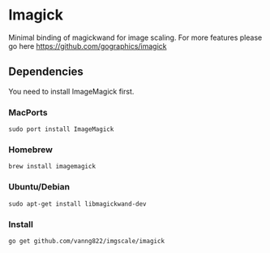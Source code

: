 # Imagick
Minimal binding of magickwand for image scaling. For more features please go here https://github.com/gographics/imagick

## Dependencies

You need to install ImageMagick first.

### MacPorts

	sudo port install ImageMagick

### Homebrew

	brew install imagemagick

### Ubuntu/Debian

	sudo apt-get install libmagickwand-dev

### Install

	go get github.com/vanng822/imgscale/imagick
